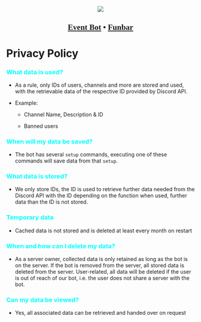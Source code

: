 <p align="center" style="text-align: center;"><img src="https://cdn.discordapp.com/attachments/1019686462788214911/1037849292452417706/avatar.png" /></p>

## <p align="center" style="font-family:opensans; text-align: center; font-size:1em;">**[Event Bot](https://discord.com/api/oauth2/authorize?client_id=958123091144368198&permissions=8&scope=bot%20applications.commands)** • **[Funbar](https://discord.gg/deutsche)**</p>

<p style="font-family:opensans; font-size:1em;">

# Privacy Policy

### <font color="cyan">What data is used? </font>

-   As a rule, only IDs of users, channels and more are stored and used, with the retrievable data of the respective ID provided by Discord API.

-   Example:

    -   Channel Name, Description & ID

    -   Banned users

### <font color="cyan">When will my data be saved? </font>

-   The bot has several `setup` commands, executing one of these commands will save data from that `setup`.

### <font color="cyan">What data is stored? </font>

-   We only store IDs, the ID is used to retrieve further data needed from the Discord API with the ID depending on the function when used, further data than the ID is not stored.

### <font color="cyan">Temporary data </font>

-   Cached data is not stored and is deleted at least every month on restart

### <font color="cyan">When and how can I delete my data? </font>

-   As a server owner, collected data is only retained as long as the bot is on the server. If the bot is removed from the server, all stored data is deleted from the server. User-related, all data will be deleted if the user is out of reach of our bot, i.e. the user does not share a server with the bot.

### <font color="cyan">Can my data be viewed? </font>

-   Yes, all associated data can be retrieved and handed over on request

</p>
